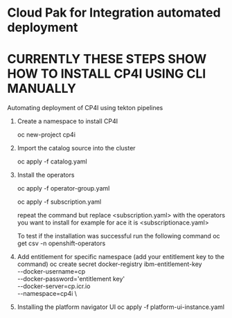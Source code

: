 # Cloud Pak for Integration automated deployment
# CURRENTLY THESE STEPS SHOW HOW TO INSTALL CP4I USING CLI MANUALLY 
Automating deployment of CP4I using tekton pipelines

1) Create a namespace to install CP4I
    
    oc new-project cp4i

2) Import the catalog source into the cluster
    
    oc apply -f catalog.yaml

3) Install the operators
  
    oc apply -f operator-group.yaml

    oc apply -f subscription.yaml
    
    repeat the command but replace <subscription.yaml> with the operators you want to install for example for ace it is <subscriptionace.yaml>
    

    To test if the installation was successful run the following command
        oc get csv -n openshift-operators

4) Add entitlement for specific namespace (add your entitlement key to the command)
    oc create secret docker-registry ibm-entitlement-key \
     --docker-username=cp \
     --docker-password='entitlement key' \
     --docker-server=cp.icr.io \
     --namespace=cp4i \

5) Installing the platform navigator UI
        oc apply -f platform-ui-instance.yaml

        

